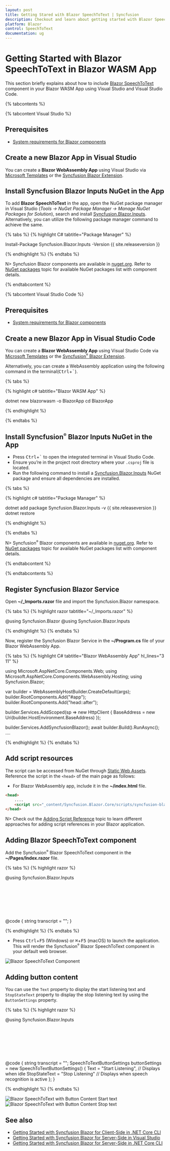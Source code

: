 ```yaml
---
layout: post
title: Getting Stared with Blazor SpeechToText | Syncfusion
description: Checkout and learn about getting started with Blazor SpeechToText in Blazor WASM App using Visual Studio and more.
platform: Blazor
control: SpeechToText
documentation: ug
---
```


<!-- markdownlint-disable MD040 -->

# Getting Started with Blazor SpeechToText in Blazor WASM App

This section briefly explains about how to include [Blazor SpeechToText](https://www.syncfusion.com/blazor-components) component in your Blazor WASM App using Visual Studio and Visual Studio Code.

{% tabcontents %}

{% tabcontent Visual Studio %}

## Prerequisites

* [System requirements for Blazor components](https://blazor.syncfusion.com/documentation/system-requirements)

## Create a new Blazor App in Visual Studio

You can create a **Blazor WebAssembly App** using Visual Studio via [Microsoft Templates](https://learn.microsoft.com/en-us/aspnet/core/blazor/tooling?view=aspnetcore-7.0) or the [Syncfusion Blazor Extension](https://blazor.syncfusion.com/documentation/visual-studio-integration/template-studio).

## Install Syncfusion Blazor Inputs NuGet in the App

To add **Blazor SpeechToText** in the app, open the NuGet package manager in Visual Studio (*Tools → NuGet Package Manager → Manage NuGet Packages for Solution*), search and install [Syncfusion.Blazor.Inputs](https://www.nuget.org/packages). Alternatively, you can utilize the following package manager command to achieve the same.

{% tabs %}
{% highlight C# tabtitle="Package Manager" %}

Install-Package Syncfusion.Blazor.Inputs -Version {{ site.releaseversion }}

{% endhighlight %}
{% endtabs %}

N> Syncfusion Blazor components are available in [nuget.org](https://www.nuget.org/packages?q=syncfusion.blazor). Refer to [NuGet packages](https://blazor.syncfusion.com/documentation/nuget-packages) topic for available NuGet packages list with component details.

{% endtabcontent %}

{% tabcontent Visual Studio Code %}

## Prerequisites

* [System requirements for Blazor components](https://blazor.syncfusion.com/documentation/system-requirements)

## Create a new Blazor App in Visual Studio Code

You can create a **Blazor WebAssembly App** using Visual Studio Code via [Microsoft Templates](https://learn.microsoft.com/en-us/aspnet/core/blazor/tooling?view=aspnetcore-7.0&pivots=vsc) or the [Syncfusion<sup style="font-size:70%">&reg;</sup> Blazor Extension](https://blazor.syncfusion.com/documentation/visual-studio-code-integration/create-project).

Alternatively, you can create a WebAssembly application using the following command in the terminal(<kbd>Ctrl</kbd>+<kbd>`</kbd>).

{% tabs %}

{% highlight c# tabtitle="Blazor WASM App" %}

dotnet new blazorwasm -o BlazorApp
cd BlazorApp

{% endhighlight %}

{% endtabs %}

## Install Syncfusion<sup style="font-size:70%">&reg;</sup> Blazor Inputs NuGet in the App

* Press <kbd>Ctrl</kbd>+<kbd>`</kbd> to open the integrated terminal in Visual Studio Code.
* Ensure you’re in the project root directory where your `.csproj` file is located.
* Run the following command to install a [Syncfusion.Blazor.Inputs](https://www.nuget.org/packages/Syncfusion.Blazor.Inputs) NuGet package and ensure all dependencies are installed.

{% tabs %}

{% highlight c# tabtitle="Package Manager" %}

dotnet add package Syncfusion.Blazor.Inputs -v {{ site.releaseversion }}
dotnet restore

{% endhighlight %}

{% endtabs %}

N> Syncfusion<sup style="font-size:70%">&reg;</sup> Blazor components are available in [nuget.org](https://www.nuget.org/packages?q=syncfusion.blazor). Refer to [NuGet packages](https://blazor.syncfusion.com/documentation/nuget-packages) topic for available NuGet packages list with component details.

{% endtabcontent %}

{% endtabcontents %}

## Register Syncfusion Blazor Service

Open **~/_Imports.razor** file and import the Syncfusion.Blazor namespace.

{% tabs %}
{% highlight razor tabtitle="~/_Imports.razor" %}

@using Syncfusion.Blazor
@using Syncfusion.Blazor.Inputs

{% endhighlight %}
{% endtabs %}

Now, register the Syncfusion Blazor Service in the **~/Program.cs** file of your Blazor WebAssembly App.

{% tabs %}
{% highlight C# tabtitle="Blazor WebAssembly App" hl_lines="3 11" %}

using Microsoft.AspNetCore.Components.Web;
using Microsoft.AspNetCore.Components.WebAssembly.Hosting;
using Syncfusion.Blazor;

var builder = WebAssemblyHostBuilder.CreateDefault(args);
builder.RootComponents.Add<App>("#app");
builder.RootComponents.Add<HeadOutlet>("head::after");

builder.Services.AddScoped(sp => new HttpClient { BaseAddress = new Uri(builder.HostEnvironment.BaseAddress) });

builder.Services.AddSyncfusionBlazor();
await builder.Build().RunAsync();
....

{% endhighlight %}
{% endtabs %}

## Add script resources

The script can be accessed from NuGet through [Static Web Assets](https://blazor.syncfusion.com/documentation/appearance/themes#static-web-assets). Reference the script in the `<head>` of the main page as follows:

* For Blazor WebAssembly app, include it in the **~/index.html** file.

```html
<head>
    ....
    <script src="_content/Syncfusion.Blazor.Core/scripts/syncfusion-blazor.min.js" type="text/javascript"></script>
</head>
```
N> Check out the [Adding Script Reference](https://blazor.syncfusion.com/documentation/common/adding-script-references) topic to learn different approaches for adding script references in your Blazor application.

## Adding Blazor SpeechToText component

Add the Syncfusion<sup style="font-size:70%">&reg;</sup> Blazor SpeechToText component in the **~/Pages/Index.razor** file.

{% tabs %}
{% highlight razor %}

@using Syncfusion.Blazor.Inputs

<div class="speechtext-container">
    <SfSpeechToText @bind-Transcript="@transcript"></SfSpeechToText>
    <SfTextArea RowCount="5" ColumnCount="50" @bind-Value="@transcript" ResizeMode="Resize.None" Placeholder="Transcribed text will be shown here..."></SfTextArea>
</div>

<style>
    .speechtext-container {
        margin: 50px auto;
        gap: 20px;
        display: flex;
        flex-direction: column;
        align-items: center;
    }
</style>

@code {
    string transcript = "";
}

{% endhighlight %}
{% endtabs %}

* Press <kbd>Ctrl</kbd>+<kbd>F5</kbd> (Windows) or <kbd>⌘</kbd>+<kbd>F5</kbd> (macOS) to launch the application. This will render the Syncfusion<sup style="font-size:70%">&reg;</sup> Blazor SpeechToText component in your default web browser.

![Blazor SpeechToText Component](images/getting-started.png)

## Adding button content

You can use the `Text` property to display the start listening text and `StopStateText` property to display the stop listening text by using the `ButtonSettings` property.

{% tabs %}
{% highlight razor %}

@using Syncfusion.Blazor.Inputs

<div class="speechtext-container">
    <SfSpeechToText ButtonSettings="@buttonSettings" @bind-Transcript="@transcript"></SfSpeechToText>
    <SfTextArea RowCount="5" ColumnCount="50" @bind-Value="@transcript" ResizeMode="Resize.None" Placeholder="Transcribed text will be shown here..."></SfTextArea>
</div>

<style>
    .speechtext-container {
        margin: 50px auto;
        gap: 20px;
        display: flex;
        flex-direction: column;
        align-items: center;
    }
</style>

@code {
    string transcript = "";
    SpeechToTextButtonSettings buttonSettings = new SpeechToTextButtonSettings()
    {
        Text = "Start Listening", // Displays when idle
        StopStateText = "Stop Listening" // Displays when speech recognition is active
    };
}

{% endhighlight %}
{% endtabs %}

![Blazor SpeechToText with Button Content Start text](images/btn-content-start.png)
![Blazor SpeechToText with Button Content Stop text](images/btn-content-stop.png)

## See also

* [Getting Started with Syncfusion Blazor for Client-Side in .NET Core CLI](https://blazor.syncfusion.com/documentation/getting-started/blazor-webassembly-dotnet-cli)
* [Getting Started with Syncfusion Blazor for Server-Side in Visual Studio](https://blazor.syncfusion.com/documentation/getting-started/blazor-server-side-visual-studio)
* [Getting Started with Syncfusion Blazor for Server-Side in .NET Core CLI](https://blazor.syncfusion.com/documentation/getting-started/blazor-server-side-dotnet-cli)
